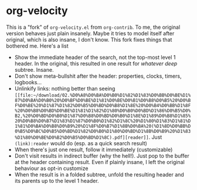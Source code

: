 # org-velocity

This is a "fork" of `org-velocity.el` from `org-contrib`.  To me, the original version behaves just plain insanely.  Maybe it tries to model itself after original, which is also insane, I don't know.  This fork fixes things that bothered me.  Here's a list

* Show the immediate header of the search, not the top-most level 1 header.  In the original, this resulted in one result for *whatever deep* subtree.  Insane.
* Don't show meta-bullshit after the header: properties, clocks, timers, logbooks...
* Unlinkify links: nothing better than seeing `[[file:~/download/02.%D0%A8%D0%BA%D0%B0%D1%82%D1%83%D0%BB%D0%BE%D1%87%D0%BA%D0%B0%20%D0%BF%D0%BE%D1%81%D0%BE%D0%B1%D0%B8%D0%B5%20%D0%BF%D0%BE%20%D1%87%D1%82%D0%B5%D0%BD%D0%B8%D1%8E%20%D0%B4%D0%BB%D1%8F%20%D0%B8%D0%BD%D0%BE%D1%81%D1%82%D1%80%D0%B0%D0%BD%D1%86%D0%B5%D0%B2,%20%D0%BD%D0%B0%D1%87%D0%B8%D0%BD%D0%B0%D1%8E%D1%89%D0%B8%D1%85%20%D0%B8%D0%B7%D1%83%D1%87%D0%B0%D1%82%D1%8C%20%D1%80%D1%83%D1%81%D1%81%D0%BA%D0%B8%D0%B9%20%D1%8F%D0%B7%D1%8B%D0%BA%20(%D1%8D%D0%BB%D0%B5%D0%BC%D0%B5%D0%BD%D1%82%D0%B0%D1%80%D0%BD%D1%8B%D0%B9%20%D1%83%D1%80%D0%BE%D0%B2%D0%B5%D0%BD%D1%8C).pdf][reader]]`.  Just `(link):reader` would do (esp. as a quick search result)
* When there's just one result, follow it immediately (customizable)
* Don't visit results in indirect buffer (why the hell!).  Just pop to the buffer at the header containing result.  Even if plainly insane, I left the original behaviour as opt-in customize
* When the result is in a folded subtree, unfold the resulting header and its parents up to the level 1 header.
